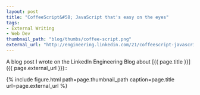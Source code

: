 ```yaml
---
layout: post
title: "CoffeeScript&#58; JavaScript that's easy on the eyes"
tags:
- External Writing
- Web Dev
thumbnail_path: "blog/thumbs/coffee-script.png"
external_url: "http://engineering.linkedin.com/21/coffeescript-javascript-that%E2%80%99s-easy-eyes-0"
---  
```


A blog post I wrote on the LinkedIn Engineering Blog about [{{ page.title }}]({{ page.external_url }})::

{% include figure.html path=page.thumbnail_path caption=page.title url=page.external_url %}

